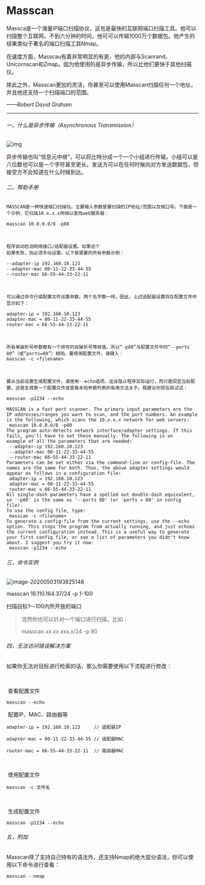 # Masscan

Massca是一个海量IP端口扫描协议，这也是最快的互联网端口扫描工具。他可以扫描整个互联网，不到六分钟的时间，他可可以传输1000万个数据包。他产生的结果类似于著名的端口扫描工具Nmap。

在速度方面，Masscau有着非常明显的有是，他的内部与Scanrand、Unicornscan和Zmap。因为他使用的是异步传输，所以比他们更快于其他扫描仪。

除此之外，Masscan更加的灵活，你甚至可以使用Masscan扫描任何一个地址，并且他还支持一个扫描端口的范围。



_——Robert David Graham_

---



###### 一，什么是异步传输（Asynchronous Transmission）

![img](http://pic.baike.soso.com/ugc/baikepic2/47074/20160713163053-486002262.jpg/0)

异步传输也叫“信息元中继”，可以将比特分成一个一个小组进行传输，小组可以是八位数也可以是一个字符甚至更长。发送方可以在任何时候向对方发送数据包，但接受方不会知道在什么时候到达。



###### 二，帮助手册

[EN]:翻译

```
MASSCAN是一种快速端口扫描仪。主要输入参数是要扫描的IP地址/范围以及端口号。下面是一个示例，它扫描10.x.x.x网络以查找web服务器：

masscan 10.0.0.0/8 -p80



程序自动检测网络接口/适配器设置。如果这个
如果失败，则必须手动设置。以下是需要的所有参数示例：

--adapter-ip 192.168.10.123
--adapter-mac 00-11-22-33-44-55
--router-mac 66-55-44-33-22-11
 
 
 
可以通过命令行或配置文件设置参数。两个名字都一样。因此，上述适配器设置将在配置文件中显示如下：

adapter-ip = 192.168.10.123
adapter-mac = 00-11-22-33-44-55
router-mac = 66-55-44-33-22-11
 
 
 
所有单破折号参数都有一个拼写的双破折号等效值，所以“-p80”与配置文件中的“--ports 80”（或“ports=80”）相同。要使用配置文件，请键入：
masscan -c <filename>



要从当前设置生成配置文件，请使用--echo选项。这会阻止程序实际运行，而只是回显当前配置。这是生成第一个配置文件或查看未知参数列表的有用方法关于。我建议你现在就试试：

masscan -p1234 --echo
```



[EN]:官方

```
MASSCAN is a fast port scanner. The primary input parameters are the
IP addresses/ranges you want to scan, and the port numbers. An example
is the following, which scans the 10.x.x.x network for web servers:
 masscan 10.0.0.0/8 -p80
The program auto-detects network interface/adapter settings. If this
fails, you'll have to set these manually. The following is an
example of all the parameters that are needed:
 --adapter-ip 192.168.10.123
 --adapter-mac 00-11-22-33-44-55
 --router-mac 66-55-44-33-22-11
Parameters can be set either via the command-line or config-file. The
names are the same for both. Thus, the above adapter settings would
appear as follows in a configuration file:
 adapter-ip = 192.168.10.123
 adapter-mac = 00-11-22-33-44-55
 router-mac = 66-55-44-33-22-11
All single-dash parameters have a spelled out double-dash equivalent,
so '-p80' is the same as '--ports 80' (or 'ports = 80' in config file).
To use the config file, type:
 masscan -c <filename>
To generate a config-file from the current settings, use the --echo
option. This stops the program from actually running, and just echoes
the current configuration instead. This is a useful way to generate
your first config file, or see a list of parameters you didn't know
about. I suggest you try it now:
 masscan -p1234 --echo
```



###### 三，命令实例

![image-20200503193825148](/home/kun/.config/Typora/typora-user-images/image-20200503193825148.png)

masscan 16.110.164.37/24 -p 1-100

扫描目标1～100内所开放的端口

> 当然你也可以针对一个端口进行扫描，比如：
>
> masscan xx.xx.xxx.x/24 -p 80



###### 四，无法访问错误解决方案

如果你无法对目标进行检索的话，那么你需要使用以下流程进行修改：

​	

​	查看配置文件

```
masscan --echo
```



​	配置IP、MAC、路由器等

```
adapter-ip = 192.168.10.123		// 适配器IP

adapter-mac = 00-11-22-33-44-55	// 适配器MAC

router-mac = 66-55-44-33-22-11 	// 路由器MAC
```

​	

​	使用配置文件

```
masscan -c 文件名
```

​	

​	生成配置文件

```
masscan -p1234 --echo
```



###### 五，附加

Masscan除了支持自己特有的语法外，还支持Nmap的绝大部分语法，你可以使用以下命令进行查看：

```
masscan --nmap
```



​	

